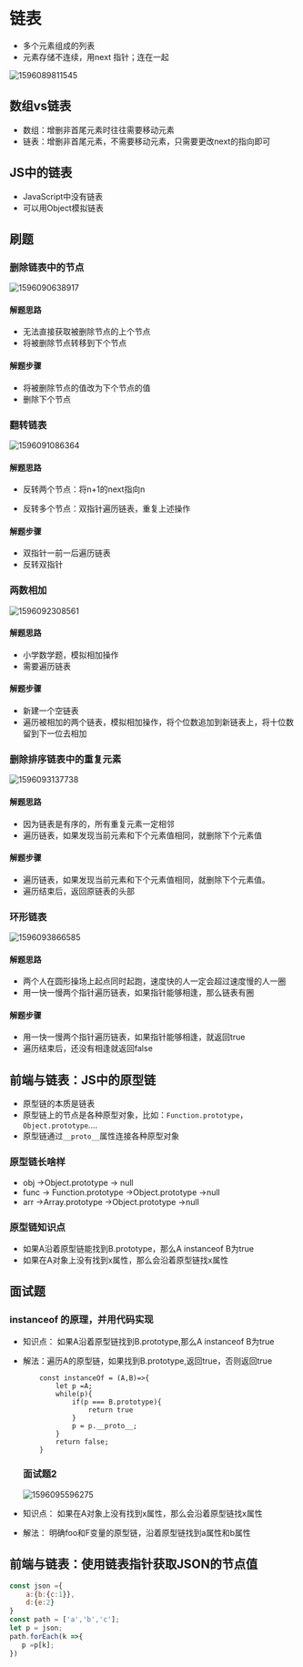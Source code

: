 # 链表

+ 多个元素组成的列表
+ 元素存储不连续，用next 指针；连在一起

![1596089811545](C:\Users\刘如刚\AppData\Roaming\Typora\typora-user-images\1596089811545.png)

## 数组vs链表

+ 数组：增删非首尾元素时往往需要移动元素
+ 链表：增删非首尾元素，不需要移动元素，只需要更改next的指向即可

## JS中的链表

+ JavaScript中没有链表
+ 可以用Object模拟链表

## 刷题

### 删除链表中的节点

![1596090638917](C:\Users\刘如刚\AppData\Roaming\Typora\typora-user-images\1596090638917.png)

#### 解题思路

+ 无法直接获取被删除节点的上个节点
+ 将被删除节点转移到下个节点

#### 解题步骤

+ 将被删除节点的值改为下个节点的值
+ 删除下个节点

### 翻转链表

![1596091086364](C:\Users\刘如刚\AppData\Roaming\Typora\typora-user-images\1596091086364.png)

#### 解题思路

+ 反转两个节点：将n+1的next指向n

+ 反转多个节点：双指针遍历链表，重复上述操作

#### 解题步骤

+ 双指针一前一后遍历链表
+ 反转双指针

### 两数相加

![1596092308561](C:\Users\刘如刚\AppData\Roaming\Typora\typora-user-images\1596092308561.png)

#### 解题思路

+ 小学数学题，模拟相加操作
+ 需要遍历链表

#### 解题步骤

+ 新建一个空链表
+ 遍历被相加的两个链表，模拟相加操作，将个位数追加到新链表上，将十位数留到下一位去相加

### 删除排序链表中的重复元素

![1596093137738](C:\Users\刘如刚\AppData\Roaming\Typora\typora-user-images\1596093137738.png)

#### 解题思路

+ 因为链表是有序的，所有重复元素一定相邻
+ 遍历链表，如果发现当前元素和下个元素值相同，就删除下个元素值

#### 解题步骤

+ 遍历链表，如果发现当前元素和下个元素值相同，就删除下个元素值。
+ 遍历结束后，返回原链表的头部

### 环形链表

![1596093866585](C:\Users\刘如刚\AppData\Roaming\Typora\typora-user-images\1596093866585.png)

#### 解题思路

+ 两个人在圆形操场上起点同时起跑，速度快的人一定会超过速度慢的人一圈
+ 用一快一慢两个指针遍历链表，如果指针能够相逢，那么链表有圈

#### 解题步骤

+ 用一快一慢两个指针遍历链表，如果指针能够相逢，就返回true
+ 遍历结束后，还没有相逢就返回false

## 前端与链表：JS中的原型链

+ 原型链的本质是链表
+ 原型链上的节点是各种原型对象，比如：`Function.prototype`，`Object.prototype`....
+ 原型链通过`__proto__`属性连接各种原型对象

### 原型链长啥样

+ obj ->Object.prototype -> null
+ func -> Function.prototype  ->Object.prototype ->null
+ arr  ->Array.prototype ->Object.prototype ->null

### 原型链知识点

+ 如果A沿着原型链能找到B.prototype，那么A instanceof B为true
+ 如果在A对象上没有找到x属性，那么会沿着原型链找x属性

## 面试题

### instanceof 的原理，并用代码实现

+ 知识点： 如果A沿着原型链找到B.prototype,那么A  instanceof B为true

+ 解法：遍历A的原型链，如果找到B.prototype,返回true，否则返回true

  ```javscript
      const instanceOf = (A,B)=>{
          let p =A;
          while(p){
              if(p === B.prototype){
                  return true
              }
              p = p.__proto__;
          }
          return false;
      }
  ```

  ### 面试题2

  ![1596095596275](C:\Users\刘如刚\AppData\Roaming\Typora\typora-user-images\1596095596275.png)

+ 知识点： 如果在A对象上没有找到x属性，那么会沿着原型链找x属性
+ 解法： 明确foo和F变量的原型链，沿着原型链找到a属性和b属性

## 前端与链表：使用链表指针获取JSON的节点值

```javascript
const json ={
    a:{b:{c:1}},
    d:{e:2}
}
const path = ['a','b','c'];
let p = json;
path.forEach(k =>{
   p =p[k]; 
})
```


